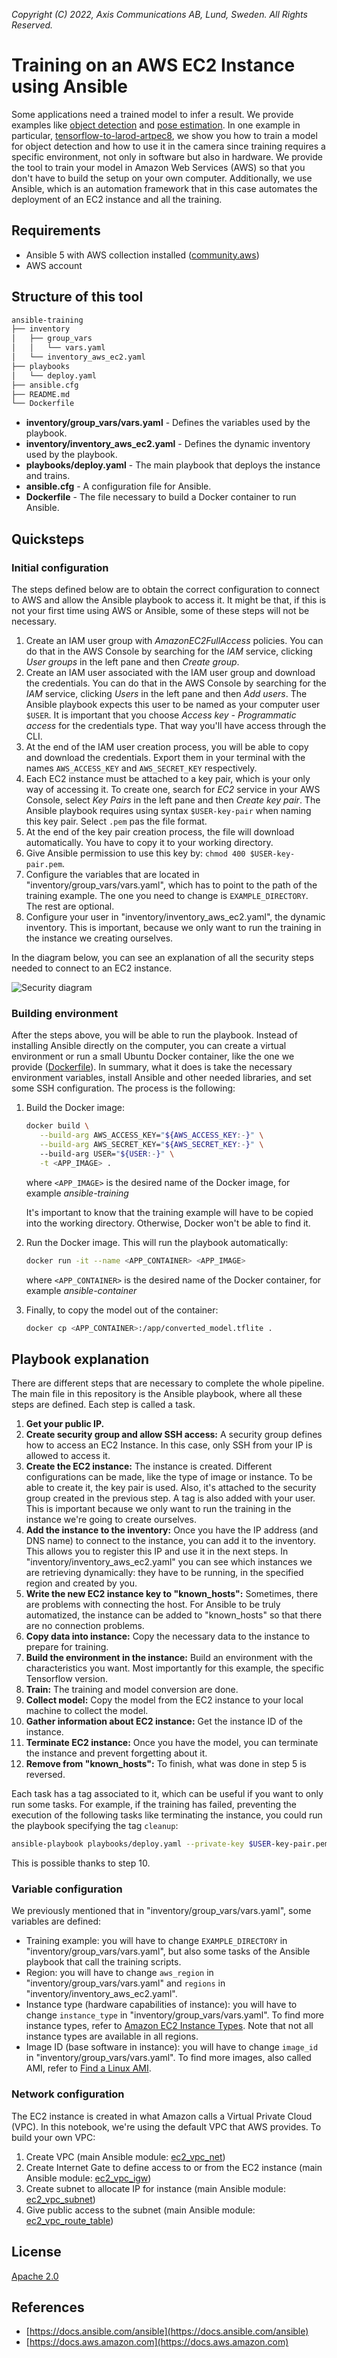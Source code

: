*Copyright (C) 2022, Axis Communications AB, Lund, Sweden. All Rights Reserved.*

# Training on an AWS EC2 Instance using Ansible

Some applications need a trained model to infer a result. We provide examples like [object detection](https://github.com/AxisCommunications/acap-native-sdk-examples/tree/master/object-detection) and [pose estimation](https://github.com/AxisCommunications/acap-computer-vision-sdk-examples/tree/master/pose-estimator-with-flask). In one example in particular, [tensorflow-to-larod-artpec8](https://github.com/AxisCommunications/acap-native-sdk-examples/tree/master/tensorflow-to-larod-artpec8), we show you how to train a model for object detection and how to use it in the camera since training requires a specific environment, not only in software but also in hardware. We provide the tool to train your model in Amazon Web Services (AWS) so that you don't have to build the setup on your own computer. Additionally, we use Ansible, which is an automation framework that in this case automates the deployment of an EC2 instance and all the training.

## Requirements

- Ansible 5 with AWS collection installed ([community.aws](https://docs.ansible.com/ansible/latest/collections/community/aws/index.html))
- AWS account

## Structure of this tool

```sh
ansible-training
├── inventory
│   ├── group_vars
│   │   └── vars.yaml
│   └── inventory_aws_ec2.yaml
├── playbooks
│   └── deploy.yaml
├── ansible.cfg
├── README.md
└── Dockerfile
```

- **inventory/group_vars/vars.yaml** - Defines the variables used by the playbook.
- **inventory/inventory_aws_ec2.yaml** - Defines the dynamic inventory used by the playbook.
- **playbooks/deploy.yaml** - The main playbook that deploys the instance and trains.
- **ansible.cfg** - A configuration file for Ansible.
- **Dockerfile** - The file necessary to build a Docker container to run Ansible.

## Quicksteps

### Initial configuration

The steps defined below are to obtain the correct configuration to connect to AWS and allow the Ansible playbook to access it. It might be that, if this is not your first time using AWS or Ansible, some of these steps will not be necessary.

1. Create an IAM user group with *AmazonEC2FullAccess* policies. You can do that in the AWS Console by searching for the *IAM* service, clicking *User groups* in the left pane and then *Create group*.
2. Create an IAM user associated with the IAM user group and download the credentials. You can do that in the AWS Console by searching for the *IAM* service, clicking *Users* in the left pane and then *Add users*. The Ansible playbook expects this user to be named as your computer user `$USER`. It is important that you choose *Access key - Programmatic access* for the credentials type. That way you'll have access through the CLI.
3. At the end of the IAM user creation process, you will be able to copy and download the credentials. Export them in your terminal with the names `AWS_ACCESS_KEY` and `AWS_SECRET_KEY` respectively.
4. Each EC2 instance must be attached to a key pair, which is your only way of accessing it. To create one, search for *EC2* service in your AWS Console, select *Key Pairs* in the left pane and then *Create key pair*. The Ansible playbook requires using syntax `$USER-key-pair` when naming this key pair. Select `.pem` pas the file format.
5. At the end of the key pair creation process, the file will download automatically. You have to copy it to your working directory.
6. Give Ansible permission to use this key by: `chmod 400 $USER-key-pair.pem`.
7. Configure the variables that are located in "inventory/group_vars/vars.yaml", which has to point to the path of the training example. The one you need to change is `EXAMPLE_DIRECTORY`. The rest are optional.
8. Configure your user in "inventory/inventory_aws_ec2.yaml", the dynamic inventory. This is important, because we only want to run the training in the instance we creating ourselves.

In the diagram below, you can see an explanation of all the security steps needed to connect to an EC2 instance.

![Security diagram](data/security_diagram.svg)

### Building environment

After the steps above, you will be able to run the playbook. Instead of installing Ansible directly on the computer, you can create a virtual environment or run a small Ubuntu Docker container, like the one we provide ([Dockerfile](Dockerfile)). In summary, what it does is take the necessary environment variables, install Ansible and other needed libraries, and set some SSH configuration. The process is the following:

1. Build the Docker image:

    ```sh
    docker build \
       --build-arg AWS_ACCESS_KEY="${AWS_ACCESS_KEY:-}" \
       --build-arg AWS_SECRET_KEY="${AWS_SECRET_KEY:-}" \ 
       --build-arg USER="${USER:-}" \
       -t <APP_IMAGE> .
    ```

    where `<APP_IMAGE>` is the desired name of the Docker image, for example *ansible-training*

    It's important to know that the training example will have to be copied into the working directory. Otherwise, Docker won't be able to find it.

2. Run the Docker image. This will run the playbook automatically:

    ```sh
    docker run -it --name <APP_CONTAINER> <APP_IMAGE>
    ```

    where `<APP_CONTAINER>` is the desired name of the Docker container, for example *ansible-container*

3. Finally, to copy the model out of the container:

    ```sh
    docker cp <APP_CONTAINER>:/app/converted_model.tflite .
    ```

## Playbook explanation

There are different steps that are necessary to complete the whole pipeline. The main file in this repository is the Ansible playbook, where all these steps are defined. Each step is called a task.

1. **Get your public IP.**
2. **Create security group and allow SSH access:**
A security group defines how to access an EC2 Instance. In this case, only SSH from your IP is allowed to access it.
3. **Create the EC2 instance:**
The instance is created. Different configurations can be made, like the type of image or instance. To be able to create it, the key pair is used. Also, it's attached to the security group created in the previous step. A tag is also added with your user. This is important because we only want to run the training in the instance we're going to create ourselves.
4. **Add the instance to the inventory:**
Once you have the IP address (and DNS name) to connect to the instance, you can add it to the inventory. This allows you to register this IP and use it in the next steps. In "inventory/inventory_aws_ec2.yaml" you can see which instances we are retrieving dynamically: they have to be running, in the specified region and created by you.
5. **Write the new EC2 instance key to "known_hosts":**
Sometimes, there are problems with connecting the host. For Ansible to be truly automatized, the instance can be added to "known_hosts" so that there are no connection problems.
6. **Copy data into instance:**
Copy the necessary data to the instance to prepare for training.
7. **Build the environment in the instance:**
Build an environment with the characteristics you want. Most importantly for this example, the specific Tensorflow version.
8. **Train:**
The training and model conversion are done.
9. **Collect model:**
Copy the model from the EC2 instance to your local machine to collect the model.
10. **Gather information about EC2 instance:**
Get the instance ID of the instance.
11. **Terminate EC2 instance:**
Once you have the model, you can terminate the instance and prevent forgetting about it.
12. **Remove from "known_hosts":**
To finish, what was done in step 5 is reversed.

Each task has a tag associated to it, which can be useful if you want to only run some tasks. For example, if the training has failed, preventing the execution of the following tasks like terminating the instance, you could run the playbook specifying the tag `cleanup`:

```sh
ansible-playbook playbooks/deploy.yaml --private-key $USER-key-pair.pem --tags cleanup
```

This is possible thanks to step 10.

### Variable configuration

We previously mentioned that in "inventory/group_vars/vars.yaml", some variables are defined:

- Training example: you will have to change `EXAMPLE_DIRECTORY` in "inventory/group_vars/vars.yaml", but also some tasks of the Ansible playbook that call the training scripts.
- Region: you will have to change `aws_region` in "inventory/group_vars/vars.yaml" and `regions` in "inventory/inventory_aws_ec2.yaml".
- Instance type (hardware capabilities of instance): you will have to change `instance_type` in "inventory/group_vars/vars.yaml". To find more instance types, refer to [Amazon EC2 Instance Types](https://aws.amazon.com/ec2/instance-types/?trk=4b76a70e-625f-48c4-b90e-cc5a1eadff15&sc_channel=ps&sc_campaign=acquisition&sc_medium=ACQ-P%7CPS-GO%7CBrand%7CDesktop%7CSU%7CCompute%7CEC2%7CND%7CEN%7CText%7CEU&s_kwcid=AL!4422!3!536323179528!e!!g!!amazon%20ec2%20instance%20types&ef_id=Cj0KCQjwg_iTBhDrARIsAD3Ib5j_-NBHj82QOZoGDnI2pI9-waNVacN1pBBBAkRV9SZ-96om0N-7E6AaAm4IEALw_wcB:G:s&s_kwcid=AL!4422!3!536323179528!e!!g!!amazon%20ec2%20instance%20types). Note that not all instance types are available in all regions.
- Image ID (base software in instance): you will have to change `image_id` in "inventory/group_vars/vars.yaml". To find more images, also called AMI, refer to [Find a Linux AMI](https://docs.aws.amazon.com/AWSEC2/latest/UserGuide/finding-an-ami.html).

### Network configuration

The EC2 instance is created in what Amazon calls a Virtual Private Cloud (VPC). In this notebook, we're using the default VPC that AWS provides. To build your own VPC:

1. Create VPC (main Ansible module: [ec2_vpc_net](https://docs.ansible.com/ansible/latest/collections/amazon/aws/ec2_vpc_net_module.html))
2. Create Internet Gate to define access to or from the EC2 instance (main Ansible module: [ec2_vpc_igw](https://docs.ansible.com/ansible/latest/collections/community/aws/ec2_vpc_igw_module.html))
3. Create subnet to allocate IP for instance (main Ansible module: [ec2_vpc_subnet](https://docs.ansible.com/ansible/latest/collections/amazon/aws/ec2_vpc_subnet_module.html))
4. Give public access to the subnet (main Ansible module: [ec2_vpc_route_table](https://docs.ansible.com/ansible/latest/collections/amazon/aws/ec2_vpc_route_table_module.html))

## License

[Apache 2.0](../LICENSE)

## References

- [https://docs.ansible.com/ansible](https://docs.ansible.com/ansible)
- [https://docs.aws.amazon.com](https://docs.aws.amazon.com)
